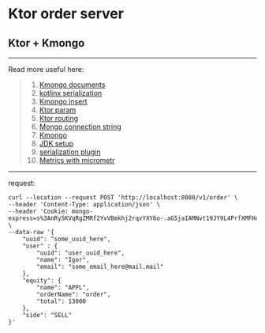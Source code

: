 # Ktor order server 

## Ktor + Kmongo

--- 

Read more useful here:
> 1. [Kmongo documents](https://litote.org/kmongo/quick-start/)  
> 2. [kotlinx serialization](https://github.com/Kotlin/kotlinx.serialization)  
> 3. [Kmongo insert](https://litote.org/kmongo/extensions-overview/#insert)
> 4. [Ktor param](https://ktor.io/docs/requests.html#query_parameters)  
> 5. [Ktor routing](https://ktor.io/docs/creating-http-apishtml#defining-the-routing-for-customers)  
> 6. [Mongo connection string](https://docs.mongodb.com/manual/reference/connection-string/)  
> 7. [Kmongo](http://litote.org/kmongo/dokka/kmongo/org.litote.kmongo/index.html)
> 8. [JDK setup](https://kotlinlang.org/docs/gradle.html#set-custom-jdk-home)
> 9. [serialization plugin](https://plugins.gradle.org/plugin/org.jetbrains.kotlin.plugin.serialization)
> 10. [Metrics with micrometr](https://ktor.io/docs/micrometer-metrics.html#prometheus_endpoint)  

---

request:
```http request
curl --location --request POST 'http://localhost:8080/v1/order' \
--header 'Content-Type: application/json' \
--header 'Cookie: mongo-express=s%3AnRy5KVqRgZMRf2YvVBmkhj2rqvYXY6o-.aG5jaIAMNvt19JY9L4PrfXMFHci5M%2BfttPI60DrP5Yk' \
--data-raw '{
    "uuid": "some_uuid_here",
    "user" : {
        "uuid": "user_uuid_here",
        "name": "Igor",
        "email": "some_email_here@mail.mail"
    },
    "equity": {
        "name": "APPL",
        "orderName": "order",
        "total": 13000
    },
    "side": "SELL"
}'
```